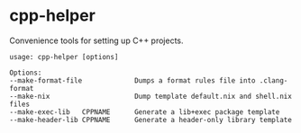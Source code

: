 # cpp-helper

Convenience tools for setting up C++ projects.

```
usage: cpp-helper [options]

Options:
--make-format-file             Dumps a format rules file into .clang-format
--make-nix                     Dump template default.nix and shell.nix files
--make-exec-lib   CPPNAME      Generate a lib+exec package template
--make-header-lib CPPNAME      Generate a header-only library template

```

